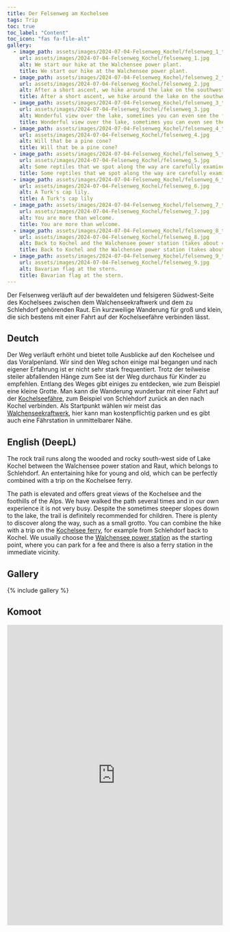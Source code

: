 ```yaml
---
title: Der Felsenweg am Kochelsee
tags: Trip
toc: true
toc_label: "Content"
toc_icon: "fas fa-file-alt"
gallery:
  - image_path: assets/images/2024-07-04-Felsenweg_Kochel/felsenweg_1_th.jpg
    url: assets/images/2024-07-04-Felsenweg_Kochel/felsenweg_1.jpg
    alt: We start our hike at the Walchensee power plant.
    title: We start our hike at the Walchensee power plant.
  - image_path: assets/images/2024-07-04-Felsenweg_Kochel/felsenweg_2_th.jpg
    url: assets/images/2024-07-04-Felsenweg_Kochel/felsenweg_2.jpg
    alt: After a short ascent, we hike around the lake on the southwest side on a rocky path, the Felsenweg.
    title: After a short ascent, we hike around the lake on the southwest side on a rocky path, the Felsenweg.
  - image_path: assets/images/2024-07-04-Felsenweg_Kochel/felsenweg_3_th.jpg
    url: assets/images/2024-07-04-Felsenweg_Kochel/felsenweg_3.jpg
    alt: Wonderful view over the lake, sometimes you can even see the ferry boat.
    title: Wonderful view over the lake, sometimes you can even see the ferry boat.
  - image_path: assets/images/2024-07-04-Felsenweg_Kochel/felsenweg_4_th.jpg
    url: assets/images/2024-07-04-Felsenweg_Kochel/felsenweg_4.jpg
    alt: Will that be a pine cone?
    title: Will that be a pine cone?
  - image_path: assets/images/2024-07-04-Felsenweg_Kochel/felsenweg_5_th.jpg
    url: assets/images/2024-07-04-Felsenweg_Kochel/felsenweg_5.jpg
    alt: Some reptiles that we spot along the way are carefully examined.
    title: Some reptiles that we spot along the way are carefully examined.
  - image_path: assets/images/2024-07-04-Felsenweg_Kochel/felsenweg_6_th.jpg
    url: assets/images/2024-07-04-Felsenweg_Kochel/felsenweg_6.jpg
    alt: A Turk's cap lily.
    title: A Turk's cap lily
  - image_path: assets/images/2024-07-04-Felsenweg_Kochel/felsenweg_7_th.jpg
    url: assets/images/2024-07-04-Felsenweg_Kochel/felsenweg_7.jpg
    alt: You are more than welcome.
    title: You are more than welcome.
  - image_path: assets/images/2024-07-04-Felsenweg_Kochel/felsenweg_8_th.jpg
    url: assets/images/2024-07-04-Felsenweg_Kochel/felsenweg_8.jpg
    alt: Back to Kochel and the Walchensee power station (takes about 45 minutes)
    title: Back to Kochel and the Walchensee power station (takes about 45 minutes)
  - image_path: assets/images/2024-07-04-Felsenweg_Kochel/felsenweg_9_th.jpg
    url: assets/images/2024-07-04-Felsenweg_Kochel/felsenweg_9.jpg
    alt: Bavarian flag at the stern.
    title: Bavarian flag at the stern.
---
```



Der Felsenweg verläuft auf der bewaldeten und felsigeren Südwest-Seite des Kochelsees zwischen dem Walchenseekraftwerk und dem zu Schlehdorf gehörenden Raut. Ein kurzweilige Wanderung für groß und klein, die sich bestens mit einer Fahrt auf der Kochelseefähre verbinden lässt.


## Deutch
Der Weg verläuft erhöht und bietet tolle Ausblicke auf den Kochelsee und das Voralpenland. Wir sind den Weg schon einige mal begangen und nach eigener Erfahrung ist er nicht sehr stark frequentiert. Trotz der teilweise steiler abfallenden Hänge zum See ist der Weg durchaus für Kinder zu empfehlen. Entlang des Weges gibt einiges zu entdecken, wie zum Beispiel eine kleine Grotte. Man kann die Wanderung wunderbar mit einer Fahrt auf der [Kochelseefähre](https://motorschifffahrt-kochelsee.de/fahrplan-hauptsaison), zum Beispiel von Schlehdorf zurück an den nach Kochel verbinden. Als Startpunkt wählen wir meist das [Walchenseekraftwerk](https://www.uniper.energy/de/deutschland/kraftwerke-deutschland/kraftwerksgruppe-isar/walchenseekraftwerk), hier kann man kostenpflichtig parken und es gibt auch eine Fährstation in unmittelbarer Nähe.


## English (DeepL)
The rock trail runs along the wooded and rocky south-west side of Lake Kochel between the Walchensee power station and Raut, which belongs to Schlehdorf. An entertaining hike for young and old, which can be perfectly combined with a trip on the Kochelsee ferry.

The path is elevated and offers great views of the Kochelsee and the foothills of the Alps. We have walked the path several times and in our own experience it is not very busy. Despite the sometimes steeper slopes down to the lake, the trail is definitely recommended for children. There is plenty to discover along the way, such as a small grotto. You can combine the hike with a trip on the [Kochelsee ferry](https://motorschifffahrt-kochelsee.de/fahrplan-hauptsaison), for example from Schlehdorf back to Kochel. We usually choose the [Walchensee power station](https://www.uniper.energy/de/deutschland/kraftwerke-deutschland/kraftwerksgruppe-isar/walchenseekraftwerk) as the starting point, where you can park for a fee and there is also a ferry station in the immediate vicinity.


## Gallery
{% include gallery %}


## Komoot
<iframe src="https://www.komoot.com/de-de/tour/1666231581/embed?share_token=axG6ztCGsGn675oe0JwIs01X7x7N8wB4QZwjvXsmuiIZJb2STj&profile=1" width="100%" height="700" frameborder="0" scrolling="no"></iframe>

